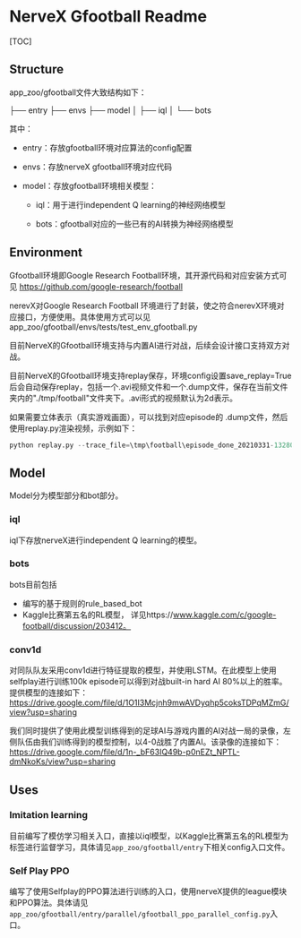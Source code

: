 # NerveX Gfootball Readme

[TOC]

## Structure

app_zoo/gfootball文件大致结构如下：

├── entry
├── envs
├── model
│   ├── iql
│   └── bots



其中：

- entry：存放gfootball环境对应算法的config配置

- envs：存放nerveX gfootball环境对应代码

- model：存放gfootball环境相关模型：

  - iql：用于进行independent Q learning的神经网络模型

  - bots：gfootball对应的一些已有的AI转换为神经网络模型



## Environment

Gfootball环境即Google Research Football环境，其开源代码和对应安装方式可见 https://github.com/google-research/football

nerevX对Google Research Football 环境进行了封装，使之符合nerevX环境对应接口，方便使用。具体使用方式可以见 app_zoo/gfootball/envs/tests/test_env_gfootball.py 

目前NerveX的Gfootball环境支持与内置AI进行对战，后续会设计接口支持双方对战。

目前NerveX的Gfootball环境支持replay保存，环境config设置save_replay=True后会自动保存replay，包括一个.avi视频文件和一个.dump文件，保存在当前文件夹内的"./tmp/football"文件夹下。.avi形式的视频默认为2d表示。



如果需要立体表示（真实游戏画面），可以找到对应episode的 .dump文件，然后使用replay.py渲染视频，示例如下：

```python
python replay.py --trace_file=\tmp\football\episode_done_20210331-132800614938.dump
```





## Model

Model分为模型部分和bot部分。

### iql

iql下存放nerveX进行independent Q learning的模型。

### bots

bots目前包括

- 编写的基于规则的rule_based_bot
- Kaggle比赛第五名的RL模型， 详见https://www.kaggle.com/c/google-football/discussion/203412。

### conv1d

对同队队友采用conv1d进行特征提取的模型，并使用LSTM。在此模型上使用selfplay进行训练100k episode可以得到对战built-in hard AI 80%以上的胜率。提供模型的连接如下：https://drive.google.com/file/d/1O1I3Mcjnh9mwAVDyqhp5coksTDPqMZmG/view?usp=sharing

我们同时提供了使用此模型训练得到的足球AI与游戏内置的AI对战一局的录像，左侧队伍由我们训练得到的模型控制，以4-0战胜了内置AI。该录像的连接如下：
https://drive.google.com/file/d/1n-_bF63IQ49b-p0nEZt_NPTL-dmNkoKs/view?usp=sharing

## Uses

### Imitation learning

目前编写了模仿学习相关入口，直接以iql模型，以Kaggle比赛第五名的RL模型为标签进行监督学习，具体请见`app_zoo/gfootball/entry`下相关config入口文件。

### Self Play PPO 

编写了使用Selfplay的PPO算法进行训练的入口，使用nerveX提供的league模块和PPO算法。具体请见`app_zoo/gfootball/entry/parallel/gfootball_ppo_parallel_config.py`入口。